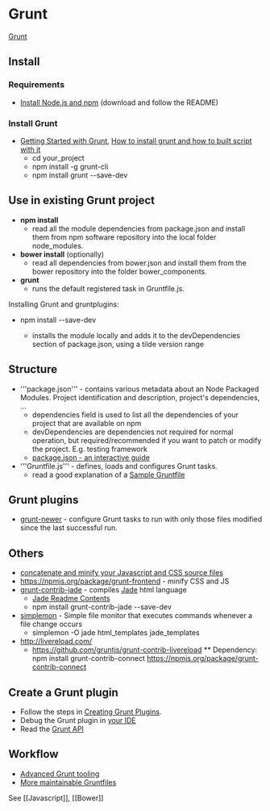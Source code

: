 # Grunt

[Grunt](http://gruntjs.com/)

## Install

### Requirements
* [Install Node.js and npm](http://nodejs.org/) (download and follow the README)

### Install Grunt
* [Getting Started with Grunt](http://gruntjs.com/getting-started), [How to install grunt and how to built script with it](http://stackoverflow.com/a/15712530/2510374)
    * cd your_project
    * npm install -g grunt-cli
    * npm install grunt --save-dev

## Use in existing Grunt project
* **npm install**
    * read all the module dependencies from package.json and install them from npm software repository into the local folder node_modules.
* **bower install** (optionally)
    * read all dependencies from bower.json and install them from the bower repository into the folder bower_components.
* **grunt**
    * runs the default registered task in Gruntfile.js.


Installing Grunt and gruntplugins:
* npm install <module> --save-dev
    * installs the module locally and adds it to the devDependencies section of package.json, using a tilde version range

## Structure
* '''package.json''' - contains various metadata about an Node Packaged Modules. Project identification and description, project's dependencies, ...
    * dependencies field is used to list all the dependencies of your project that are available on npm
    * devDependencies are dependencies not required for normal operation, but required/recommended if you want to patch or modify the project. E.g. testing framework
    * [package.json - an interactive guide](http://package.json.nodejitsu.com/)
* '''Gruntfile.js''' - defines, loads and configures Grunt tasks.
    * read a good explanation of a [Sample Gruntfile](http://gruntjs.com/sample-gruntfile)

## Grunt plugins
* [grunt-newer](https://github.com/tschaub/grunt-newer) - configure Grunt tasks to run with only those files modified since the last successful run.

## Others
* [concatenate and minify your Javascript and CSS source files](http://www.anujgakhar.com/2013/02/28/writing-a-simple-grunt-task-using-gruntjs/)
* https://npmjs.org/package/grunt-frontend - minify CSS and JS
* [grunt-contrib-jade](https://npmjs.org/package/grunt-contrib-jade) - compiles [Jade](http://jade-lang.com/) html language
    * [Jade Readme Contents](https://github.com/visionmedia/jade#readme-contents)
    * npm install grunt-contrib-jade --save-dev
* [simplemon](https://github.com/mihaifm/simplemon) - Simple file monitor that executes commands whenever a file change occurs
    * simplemon -O jade html_templates jade_templates
* http://livereload.com/
    * https://github.com/gruntjs/grunt-contrib-livereload
    ** Dependency: npm install grunt-contrib-connect https://npmjs.org/package/grunt-contrib-connect

## Create a Grunt plugin
* Follow the steps in [Creating Grunt Plugins](http://gruntjs.com/creating-plugins).
* Debug the Grunt plugin in [your IDE](PyCharm)
* Read the [Grunt API](http://gruntjs.com/api/grunt)

## Workflow
* [Advanced Grunt tooling](http://chrisawren.com/posts/Advanced-Grunt-tooling)
* [More maintainable Gruntfiles](http://www.thomasboyt.com/2013/09/01/maintainable-grunt.html)

See [[Javascript]], [[Bower]]
